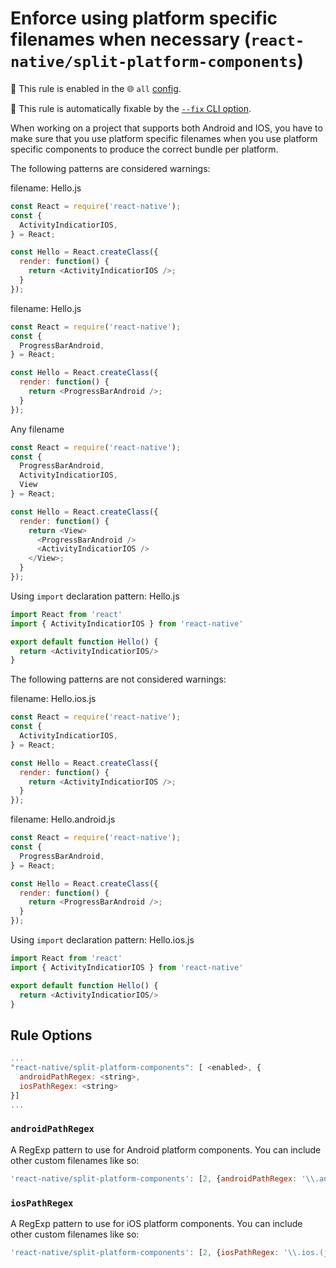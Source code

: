 # Enforce using platform specific filenames when necessary (`react-native/split-platform-components`)

💼 This rule is enabled in the 🌐 `all` [config](https://github.com/Intellicode/eslint-plugin-react-native#shareable-configurations).

🔧 This rule is automatically fixable by the [`--fix` CLI option](https://eslint.org/docs/latest/user-guide/command-line-interface#--fix).

<!-- end auto-generated rule header -->

When working on a project that supports both Android and IOS, you have to make sure that you
use platform specific filenames when you use platform specific components to produce the correct
bundle per platform.

The following patterns are considered warnings:

filename: Hello.js

```js
const React = require('react-native');
const {
  ActivityIndicatiorIOS,
} = React;

const Hello = React.createClass({
  render: function() {
    return <ActivityIndicatiorIOS />;
  }
});
```

filename: Hello.js

```js
const React = require('react-native');
const {
  ProgressBarAndroid,
} = React;

const Hello = React.createClass({
  render: function() {
    return <ProgressBarAndroid />;
  }
});
```

Any filename

```js
const React = require('react-native');
const {
  ProgressBarAndroid,
  ActivityIndicatiorIOS,
  View
} = React;

const Hello = React.createClass({
  render: function() {
    return <View>
      <ProgressBarAndroid />
      <ActivityIndicatiorIOS />
    </View>;
  }
});
```

Using `import` declaration pattern: Hello.js

```js
import React from 'react'
import { ActivityIndicatiorIOS } from 'react-native'

export default function Hello() {
  return <ActivityIndicatiorIOS/>
}
```

The following patterns are not considered warnings:

filename: Hello.ios.js

```js
const React = require('react-native');
const {
  ActivityIndicatiorIOS,
} = React;

const Hello = React.createClass({
  render: function() {
    return <ActivityIndicatiorIOS />;
  }
});
```

filename: Hello.android.js

```js
const React = require('react-native');
const {
  ProgressBarAndroid,
} = React;

const Hello = React.createClass({
  render: function() {
    return <ProgressBarAndroid />;
  }
});
```

Using `import` declaration pattern: Hello.ios.js

```js
import React from 'react'
import { ActivityIndicatiorIOS } from 'react-native'

export default function Hello() {
  return <ActivityIndicatiorIOS/>
}
```

## Rule Options

```js
...
"react-native/split-platform-components": [ <enabled>, {
  androidPathRegex: <string>,
  iosPathRegex: <string>
}]
...
```

### `androidPathRegex`

A RegExp pattern to use for Android platform components. You can include other custom filenames like so:

```js
'react-native/split-platform-components': [2, {androidPathRegex: '\\.android.(js|jsx|ts|tsx)$'}]
```

### `iosPathRegex`

A RegExp pattern to use for iOS platform components. You can include other custom filenames like so:

```js
'react-native/split-platform-components': [2, {iosPathRegex: '\\.ios.(js|jsx|ts|tsx)$'}]
```
